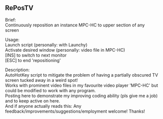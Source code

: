 
RePosTV
-------

Brief:  
Continuously reposition an instance MPC-HC to upper section of any screen

Usage:  
Launch script (personally: with Launchy)  
Activate desired window (personally: video file in MPC-HC)  
[INS] to switch to next monitor  
[ESC] to end 'repositioning'  

Description:  
AutoHotKey script to mitigate the problem of having a partially obscured TV screen tucked away in a weird spot!  
Works with prominent video files in my favourite video player 'MPC-HC' but could be modified to work with any program.  
Posting here to demonstrate my improving coding ability (pls give me a job) and to keep active on here.  
And if anyone actually reads this: Any feedback/improvements/suggestions/employment welcome! Thanks!  
